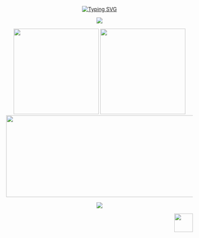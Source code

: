 <p align="center">
  <a href="https://git.io/typing-svg"><img src="https://readme-typing-svg.demolab.com?font=Workbench&size=60&duration=3000&pause=3000&color=F09B2B&center=true&vCenter=true&width=800&height=100&lines=Miguel+Angel+Cock+Cano;Systems+engineer" alt="Typing SVG" /></a>
</p>

<p align="center">
  <a href="https://skillicons.dev">
    <img src="https://skillicons.dev/icons?i=zig,scala,c,cpp,cs,go,py,nodejs,bun,deno,js,ts,html,css,htmx,unity,godot,mysql,bash,aws,gcp,django,mint,md,latex,notion,obsidian,replit,nix,neovim,,,,,,linux,git,github,linkedin,docker" />
  </a>
</p>

<p align="center">
  <img height=230 src="https://github-readme-stats.vercel.app/api?username=MiguelCock&include_all_commits=true&hide_border=true&show_icons=true&rank_icon=percentile&card_width=300px&exclude_repo=github-readme-stats&theme=onedark&line_height=30&custom_title=MiguelCock%27s+Github+stats"/>
  <img height=230 src="https://github-readme-stats.vercel.app/api/top-langs/?username=MiguelCock&layout=donut&langs_count=10&hide_title=true&role=owner,collaborator&theme=onedark&card_width=310&hide_border=true&custom_title=MiguelCock%27s+Language+stats&card_width=1px&hide=typescript,dockerfile,gdscript,hiveql,html,css,shell"/>

  <img width="780" height="220" src="https://streak-stats.demolab.com?user=MiguelCock&theme=onedark&hide_border=true&border_radius=5&card_width=800">
</p>

<p align="center">
  <img src="https://codewars-stats-ignacio-cuadra.vercel.app/?username=MiguelCock&theme=halloween"/>
</p>

<p align="right">
  <img height="50" alt="" src="https://komarev.com/ghpvc/?username=MiguelCock&style=pixel&color=red"/>
</p>
